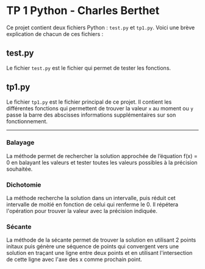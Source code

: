 # TP 1 Python - Charles Berthet

Ce projet contient deux fichiers Python : `test.py` et `tp1.py`. Voici une brève explication de chacun de ces fichiers :

## test.py

Le fichier `test.py` est le fichier qui permet de tester les fonctions.

## tp1.py

Le fichier `tp1.py` est le fichier principal de ce projet. Il contient les différentes fonctions qui permettent de trouver la valeur `x` au moment ou `y` passe la barre des abscisses
informations supplémentaires sur son fonctionnement.

---

### Balayage

La méthode permet de rechercher la solution approchée de l’équation f(x) = 0 en balayant les valeurs et tester
toutes les valeurs possibles à la précision souhaitée.

### Dichotomie

La méthode recherche la solution dans un intervalle, puis réduit cet intervalle de moitié en fonction de celui qui renferme le 0. Il répétera l'opération pour trouver la valeur avec la précision indiquée.

### Sécante

La méthode de la sécante permet de trouver la solution en utilisant 2 points initaux puis génère une séquence de points qui convergent vers une solution en traçant une ligne entre deux points et en utilisant l'intersection de cette ligne avec l'axe des x comme prochain point.